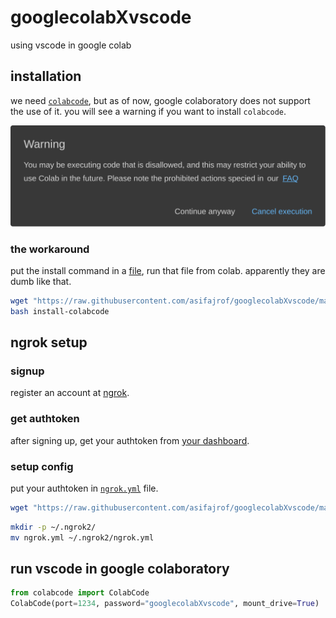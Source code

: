 # googlecolabXvscode

using vscode in google colab

## installation

we need [`colabcode`](https://github.com/abhishekkrthakur/colabcode), but as of now, google colaboratory does not support the use of it. you will see a warning if you want to install `colabcode`.

![colab-warning.svg](/imgs/colab-warning.svg)

### the workaround

put the install command in a [file](/files/install-colabcode), run that file from colab. apparently they are dumb like that.

```bash
wget "https://raw.githubusercontent.com/asifajrof/googlecolabXvscode/main/files/install-colabcode"
bash install-colabcode
```

## ngrok setup

### signup

register an account at [ngrok](https://ngrok.com/signup).

### get authtoken

after signing up, get your authtoken from [your dashboard](https://dashboard.ngrok.com/get-started/your-authtoken).

### setup config

put your authtoken in [`ngrok.yml`](/files/ngrok.yml) file.

```bash
wget "https://raw.githubusercontent.com/asifajrof/googlecolabXvscode/main/files/ngrok.yml"
```

```bash
mkdir -p ~/.ngrok2/
mv ngrok.yml ~/.ngrok2/ngrok.yml
```

## run vscode in google colaboratory

```python
from colabcode import ColabCode
ColabCode(port=1234, password="googlecolabXvscode", mount_drive=True)
```
